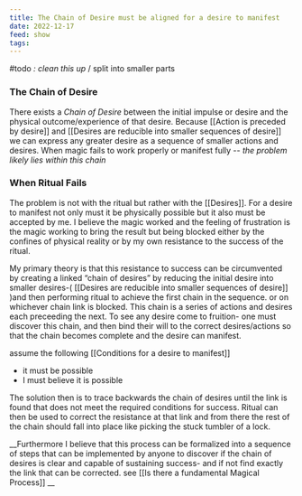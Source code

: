 ```yaml
---
title: The Chain of Desire must be aligned for a desire to manifest
date: 2022-12-17
feed: show
tags:
---
```

#todo *: clean this up* / split into smaller parts

### The Chain of  Desire
There exists a *Chain of Desire* between the initial impulse or desire and the physical outcome/experience of that desire. Because [[Action is preceded by desire]] and [[Desires are reducible into smaller sequences of desire]] we can express any greater desire as a sequence of smaller actions and desires. When magic fails to work properly or manifest fully -- *the problem likely lies within this chain*

### When Ritual Fails
The problem is not with the ritual but rather with the [[Desires]]. For a desire to manifest not only must it be physically possible but it also must be accepted by me. I believe the magic worked and the feeling of frustration is the magic working to bring the result but being blocked either by the confines of physical reality or by my own resistance to the success of the ritual. 

My primary theory is that this resistance to success can be circumvented by creating a linked “chain of desires” by reducing the initial desire into smaller desires-( [[Desires are reducible into smaller sequences of desire]] )and then performing ritual to achieve the first chain in the sequence. or on whichever chain link is blocked. This chain is a series of actions and desires each preceeding the next. To see any desire come to fruition- one must discover this chain, and then bind their will to the correct desires/actions so that the chain becomes complete and the desire can manifest.

assume the following [[Conditions for a desire to manifest]]
- it must be possible
- I must believe it is possible

The solution then is to trace backwards the chain of desires until the link is found that does not meet the required conditions for success. Ritual can then be used to correct the resistance at that link and from there the rest of the chain should fall into place like picking the stuck tumbler of a lock.

__Furthermore I believe that this process can be formalized into a sequence of steps that can be implemented by anyone to discover if the chain of desires is clear and capable of sustaining success- and if not find exactly the link that can be corrected. see [[Is there a fundamental Magical Process]] __
